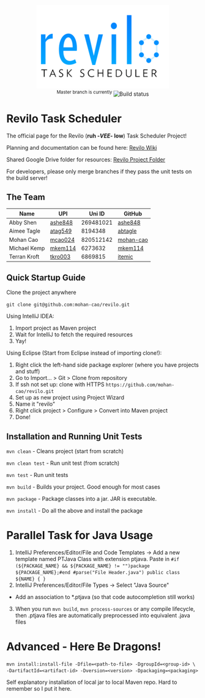 <div align="center">
<a href="https://github.com/mohan-cao/revilo"><img style="display:inline-block;" src="./revilo.png" alt="Our logo WIP"></a>
<br>
<sup>Master branch is currently </sup><a href="https://travis-ci.com/mohan-cao/revilo"><img style="display:inline-block;" src="https://travis-ci.com/mohan-cao/revilo.svg?token=geujzTyWrzPD96doTGqK&branch=master" alt="Build status"></a>
</div>

# Revilo Task Scheduler

The official page for the Revilo (**ruh -*VEE*- low**) Task Scheduler Project!

Planning and documentation can be found here: [Revilo Wiki](https://github.com/mohan-cao/revilo/wiki)

Shared Google Drive folder for resources: [Revilo Project Folder](https://drive.google.com/open?id=0B6EjuC_mOLoyZ2NCa0RuOEp4Y3c)

For developers, please only merge branches if they pass the unit tests on the build server!

## The Team
| Name         | UPI     | Uni ID | GitHub    |
| ------------ | ------- | ------ | --------- |
| Abby Shen    | [ashe848](mailto:ashe848@aucklanduni.ac.nz) | 269481021 | [ashe848](http://www.github.com/ashe848)   |
| Aimee Tagle  | [atag549](mailto:atag549@aucklanduni.ac.nz) | 8194348 | [abtagle](http://www.github.com/abtagle)   |
| Mohan Cao    | [mcao024](mailto:mcao024@aucklanduni.ac.nz) | 820512142 | [mohan-cao](http://www.github.com/mohan-cao) |
| Michael Kemp | [mkem114](mailto:mkem114@aucklanduni.ac.nz) | 6273632 | [mkem114](http://www.github.com/mkem114)   |
| Terran Kroft | [tkro003](mailto:tkro003@aucklanduni.ac.nz) | 6869815 | [itemic](http://www.github.com/itemic)    |

## Quick Startup Guide

Clone the project anywhere

`git clone git@github.com:mohan-cao/revilo.git`

Using IntelliJ IDEA:

1. Import project as Maven project
2. Wait for IntelliJ to fetch the required resources
3. Yay!

Using Eclipse (Start from Eclipse instead of importing clone!):

1. Right click the left-hand side package explorer (where you have projects and stuff)
2. Go to Import... > Git > Clone from repository
3. If ssh not set up: clone with HTTPS `https://github.com/mohan-cao/revilo.git` 
4. Set up as new project using Project Wizard
5. Name it "revilo"
6. Right click project > Configure > Convert into Maven project
7. Done! 

## Installation and Running Unit Tests

`mvn clean` - Cleans project (start from scratch)

`mvn clean test` - Run unit test (from scratch)

`mvn test` - Run unit tests

`mvn build` - Builds your project. Good enough for most cases

`mvn package` - Package classes into a jar. JAR is executable.

`mvn install` - Do all the above and install the package

# Parallel Task for Java Usage

1. IntelliJ Preferences/Editor/File and Code Templates -> Add a new template named PTJava Class with extension ptjava. Paste in
`
#if (${PACKAGE_NAME} && ${PACKAGE_NAME} != "")package ${PACKAGE_NAME};#end
#parse("File Header.java")
public class ${NAME} {
}
`
2. IntelliJ Preferences/Editor/File Types -> Select "Java Source"
  - Add an association to *.ptjava (so that code autocompletion still works)
3. When you run `mvn build`, `mvn process-sources` or any compile lifecycle, then .ptjava files are automatically preprocessed into equivalent .java files

# Advanced - Here Be Dragons!

`mvn install:install-file -Dfile=<path-to-file> -DgroupId=<group-id> \
    -DartifactId=<artifact-id> -Dversion=<version> -Dpackaging=<packaging>`

Self explanatory installation of local jar to local Maven repo. Hard to remember so I put it here.